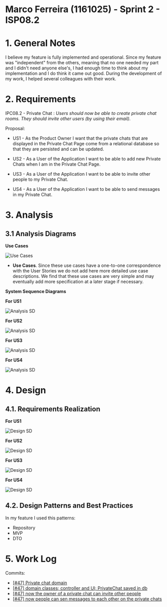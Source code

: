 **Marco Ferreira** (1161025) - Sprint 2 - ISP08.2
===============================

# 1. General Notes

I believe my feature is fully implemented and operational. Since my feature was "independent" from the others, meaning that no one
needed my part and I didn't need anyone else's, I had enough time to think about my implementation and I do think it came out good. During the development of my work, I helped several colleagues with their work.

# 2. Requirements

IPC08.2 - Private Chat :
*Users should now be able to create private chat rooms. They should invite other users (by using their email).*

Proposal:

- US1 - As the Product Owner I want that the private chats that are displayed in the Private Chat Page come from a relational database so that they are persisted and can be updated.

- US2 - As a User of the Application I want to be able to add new Private Chats when I am in the Private Chat Page.

- US3 - As a User of the Application I want to be able to invite other people to my Private Chat.

- US4 - As a User of the Application I want to be able to send messages in my Private Chat.

# 3. Analysis

## 3.1 Analysis Diagrams

**Use Cases**

![Use Cases](us.png)

- **Use Cases**. Since these use cases have a one-to-one correspondence with the User Stories we do not add here more detailed use case descriptions. We find that these use cases are very simple and may eventually add more specification at a later stage if necessary.

**System Sequence Diagrams**

**For US1**

![Analysis SD](listPrivateChatSSD.png)

**For US2**

![Analysis SD](createPrivateChatSSD.png)

**For US3**

![Analysis SD](inviteUserSSD.png)

**For US4**

![Analysis SD](sendMessageSSD.png)


# 4. Design
## 4.1. Requirements Realization

**For US1**

![Design SD](listPrivateChatSD.png)

**For US2**

![Design SD](createPrivateChatSD.png)

**For US3**

![Design SD](inviteUserSD.png)

**For US4**

![Design SD](sendMessageSD.png)

## 4.2. Design Patterns and Best Practices

In my feature I used this patterns:
- Repository
- MVP
- DTO

# 5. Work Log

Commits:

- [[#47] Private chat domain](https://bitbucket.org/lei-isep/lapr4-18-2dc/commits/fae820b6d7360a8e94c0da6682aa86c5f7fd184f)
- [[#47] domain classes; controller and UI; PrivateChat saved in db](https://bitbucket.org/lei-isep/lapr4-18-2dc/commits/f8fddc6cedbf8624417608bb1f304761855e83dc)
- [[#47] now the owner of a private chat can invite other people](https://bitbucket.org/lei-isep/lapr4-18-2dc/commits/d667a43685d388b09f6cf26ab5ba5ef55d28efe3)
- [[#47] now people can sen messages to each other on the private chats](https://bitbucket.org/lei-isep/lapr4-18-2dc/commits/469c08e3eca4f0b9393e467f995d3fb565359efc)
